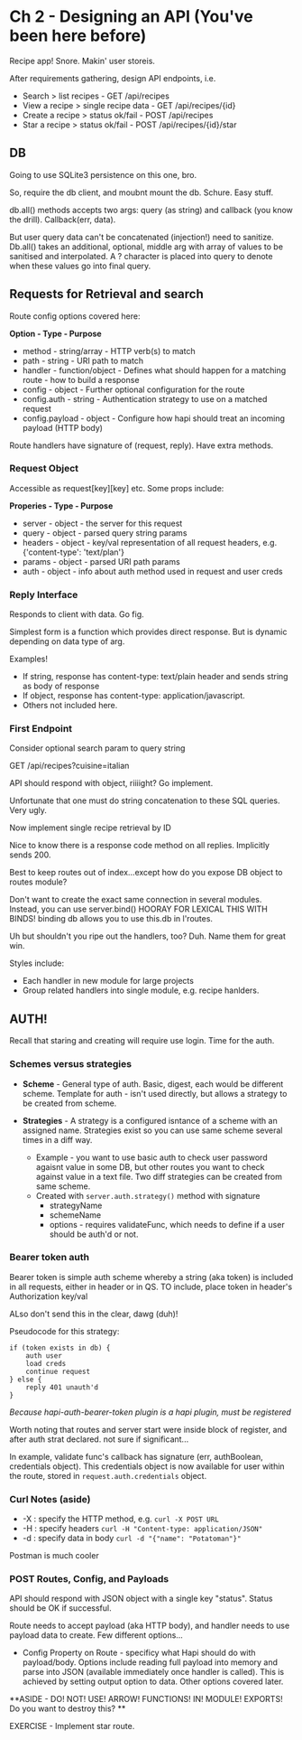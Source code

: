 # Ch 2 - Designing an API (You've been here before)

Recipe app! Snore. Makin' user storeis.

After requirements gathering, design API endpoints, i.e.

* Search > list recipes - GET /api/recipes
* View a recipe > single recipe data - GET /api/recipes/{id}
* Create a recipe > status ok/fail - POST /api/recipes
* Star a recipe > status ok/fail - POST /api/recipes/{id}/star

## DB

Going to use SQLite3 persistence on this one, bro.

So, require the db client, and moubnt mount the db. Schure. Easy stuff.

db.all() methods accepts two args: query (as string) and callback (you know the drill). Callback(err, data).

But user query data can't be concatenated (injection!) need to sanitize. Db.all() takes an additional, optional, middle arg with array of values to be sanitised and interpolated. A ? character is placed into query to denote when these values go into final query.

## Requests for Retrieval and search

Route config options covered here:

**Option - Type - Purpose**
* method - string/array - HTTP verb(s) to match
* path - string - URI path to match
* handler - function/object - Defines what should happen for a matching route - how to build a response
* config - object - Further optional configuration for the route
* config.auth - string - Authentication strategy to use on a matched request
* config.payload - object - Configure how hapi should treat an incoming payload (HTTP body)

Route handlers have signature of (request, reply). Have extra methods.

### Request Object

Accessible as request[key][key] etc. Some props include:

**Properies - Type - Purpose**

* server - object - the server for this request
* query - object - parsed query string params
* headers - object - key/val representation of all request headers, e.g. {'content-type': 'text/plan'}
* params - object - parsed URI path params
* auth - object - info about auth method used in request and user creds

### Reply Interface

Responds to client with data. Go fig.

Simplest form is a function which provides direct response. But is dynamic depending on data type of arg.

Examples!

* If string, response has content-type: text/plain header and sends string as body of response
* If object, response has content-type: application/javascript.
* Others not included here.

### First Endpoint

Consider optional search param to query string

GET /api/recipes?cuisine=italian

API should respond with object, riiiight? Go implement.

Unfortunate that one must do string concatenation to these SQL queries. Very ugly.

Now implement single recipe retrieval by ID

Nice to know there is a response code method on all replies. Implicitly sends 200.

Best to keep routes out of index...except how do you expose DB object to routes module?

Don't want to create the exact same connection in several modules. Instead, you can use server.bind() HOORAY FOR LEXICAL THIS WITH BINDS! binding db allows you to use this.db in l'routes.

Uh but shouldn't you ripe out the handlers, too? Duh. Name them for great win.

Styles include:

* Each handler in new module for large projects
* Group related handlers into single module, e.g. recipe hanlders.


## AUTH!

Recall that staring and creating will require use login. Time for the auth.

### Schemes versus strategies

* **Scheme** - General type of auth. Basic, digest, each would be different scheme. Template for auth - isn't used directly, but allows a strategy to be created from scheme.

* **Strategies** - A strategy is a configured isntance of a scheme with an assigned name. Strategies exist so you can use same scheme several times in a diff way.
    * Example - you want to use basic auth to check user password agaisnt value in some DB, but other routes you want to check against value in a text file. Two diff strategies can be created from same scheme.
    * Created with `server.auth.strategy()` method with signature
        * strategyName
        * schemeName
        * options - requires validateFunc, which needs to define if a user should be auth'd or not.

### Bearer token auth

Bearer token is simple auth scheme whereby a string (aka token) is included in all requests, either in header or in QS. TO include, place token in header's Authorization key/val

ALso don't send this in the clear, dawg (duh)!

Pseudocode for this strategy:

```
if (token exists in db) {
    auth user
    load creds
    continue request
} else {
    reply 401 unauth'd
}
```

*Because hapi-auth-bearer-token plugin is a hapi plugin, must be registered*

Worth noting that routes and server start were inside block of register, and after auth strat declared. not sure if significant...

In example, validate func's callback has signature (err, authBoolean, credentials object). This credentials object is now available for user within the route, stored in `request.auth.credentials` object.

### Curl Notes (aside)

* -X : specify the HTTP method, e.g. `curl -X POST URL`
* -H : specify headers `curl -H "Content-type: application/JSON"`
* -d : specify data in body `curl -d "{"name": "Potatoman"}"`

Postman is much cooler

### POST Routes, Config, and Payloads

API should respond with JSON object with a single key "status". Status should be OK if successful.

Route needs to accept payload (aka HTTP body), and handler needs to use payload data to create. Few different options...

* Config Property on Route - specificy what Hapi should do with payload/body. Options include reading full payload into memory and parse into JSON (available immediately once handler is called). This is achieved by setting output option to data. Other options covered later.

**ASIDE - DO! NOT! USE! ARROW! FUNCTIONS! IN! MODULE! EXPORTS! Do you want to destroy this? **

EXERCISE - Implement star route.
